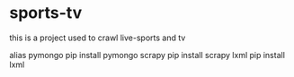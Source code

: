 sports-tv
=========
this is a project used to crawl live-sports and tv


alias
pymongo    pip install pymongo
scrapy     pip install scrapy
lxml       pip install lxml
